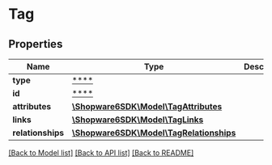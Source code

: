 # Tag

## Properties
Name | Type | Description | Notes
------------ | ------------- | ------------- | -------------
**type** | [****](.md) |  | [optional] 
**id** | [****](.md) |  | [optional] 
**attributes** | [**\Shopware6SDK\Model\TagAttributes**](TagAttributes.md) |  | [optional] 
**links** | [**\Shopware6SDK\Model\TagLinks**](TagLinks.md) |  | [optional] 
**relationships** | [**\Shopware6SDK\Model\TagRelationships**](TagRelationships.md) |  | [optional] 

[[Back to Model list]](../../README.md#documentation-for-models) [[Back to API list]](../../README.md#documentation-for-api-endpoints) [[Back to README]](../../README.md)

